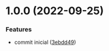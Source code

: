 # 1.0.0 (2022-09-25)


### Features

* commit inicial ([3ebdd49](https://github.com/hawllysson-gardel/vue-3-starter-kit/commit/3ebdd491273627a1714705c93dc9ca03dfdafc5f))
